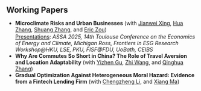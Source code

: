 <h1 id="workingpapers"></h1>

<h2 style="margin: 30px 0px 10px;">Working Papers</h2>

<ul>

<li><strong>Microclimate Risks and Urban Businesses</strong> (with <span style="color:#e74d3c"><a href="https://www.jianweixing.com/">Jianwei Xing</a></span>, <span style="color:#e74d3c"><a href="https://www.ceibs.edu/zhang-hua">Hua Zhang</a></span>, <span style="color:#e74d3c"><a href="https://sites.google.com/view/shuangzhang">Shuang Zhang</a></span>, and <span style="color:#e74d3c"><a href="https://www.eric-zou.com/">Eric Zou</a></span>) 
<div style="margin-top: 2px;"> <u>Presentations</u>: <em>ASSA 2025, 14th Toulouse Conference on the Economics of Energy and Climate, Michigan Ross, Frontiers in ESG Research Workshop@HKU, LSE, PKU, FISF@FDU, UoBath, CEIBS</em> </div>
</li>

<li><strong>Why Are Commutes So Short in China? The Role of Travel Aversion and Location Adaptability</strong> (with <span style="color:#e74d3c"><a href="https://yizhengu.weebly.com/">Yizhen Gu</a></span>, <span style="color:#e74d3c"><a href="https://zhiwang2013brownecon.weebly.com/">Zhi Wang</a></span>, and <span style="color:#e74d3c"><a href="https://en.gsm.pku.edu.cn/faculty/zhangq/">Qinghua Zhang</a></span>)</li>

<li><strong>Gradual Optimization Against Heterogeneous Moral Hazard: Evidence from a Fintech Lending Firm</strong> (with <span style="color:#e74d3c"><a href="https://lichengzheng.weebly.com/">Chengzheng Li</a></span>, and <span style="color:#e74d3c"><a href="https://sites.google.com/site/xiangma6">Xiang Ma</a></span>)</li>

</ul>

